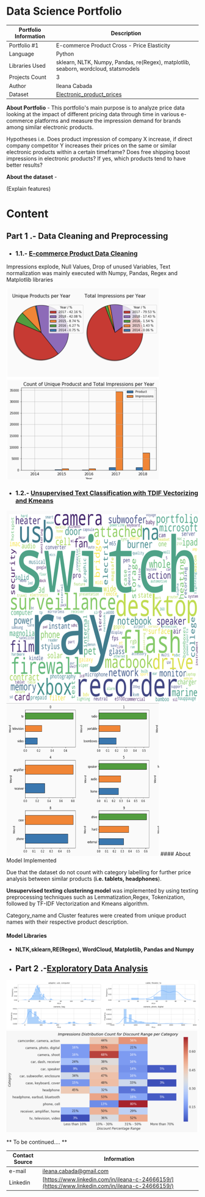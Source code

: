 # Data Science Portfolio

| Portfolio Information | Description |
| --- | --- |
| Portfolio #1 | E-commerce Product Cross - Price Elasticity |
|Language| Python|
|Libraries Used| sklearn, NLTK, Numpy, Pandas, re(Regex), matplotlib, seaborn, wordcloud, statsmodels|
|Projects Count| 3|
| Author | Ileana Cabada |
| Dataset | [Electronic_product_prices](https://www.kaggle.com/datafiniti/electronic-products-prices)|


**About Portfolio** - This portfolio's main purpose is to analyze price data looking at the impact of different pricing data through time in various e-commerce platforms and measure the impression demand for brands among similar electronic products.

Hypotheses
i.e. Does product impression of company X  increase, if direct company competitor Y increases their prices on the same or similar electronic products within a certain timeframe?
Does free shipping boost impressions in electronic products? If yes, which products tend to have better results? 


**About the dataset** - 

(Explain features)

# Content 
## Part 1 .- Data Cleaning and Preprocessing ##


 - ### 1.1.- [E-commerce Product Data Cleaning](https://github.com/ileanadatamania/Data-Science-Portfolio/blob/master/DataCleaning_price.ipynb) 
Impressions explode, Null Values, Drop of unused Variables, Text normalization was mainly executed with Numpy, Pandas,        Regex   and Matplotlib libraries
 
 <img src="https://github.com/ileanadatamania/images1/blob/master/impcount.png" width="400" height="500">

- ### 1.2.- [Unsupervised Text Classification with TDIF Vectorizing and Kmeans](https://github.com/ileanadatamania/Data-Science-Portfolio/blob/master/Kmeans_TDIF_NLP_TextClustering.ipynb)


<img src="https://github.com/ileanadatamania/images1/blob/master/wordcloud.png" width="600" height="500">
<img src="https://github.com/ileanadatamania/images1/blob/master/clustword.png" width="400" height="400">
#### About Model Implemented

Due that the dataset do not count with category labelling for further price analysis between similar products (**i.e. tablets, headphones**).

**Unsupervised texting clusterinng model** was implemented by using texting preprocessing techniques such as Lemmatization,Regex, Tokenization, followed by TF-IDF Vectorization and Kmeans algorithm.

Category_name and Cluster features were created from unique product names with their respective product description.  

#### Model Libraries 

- **NLTK,sklearn,RE(Regex), WordCloud, Matplotlib, Pandas and Numpy**          
 
- ## Part 2 .-[Exploratory Data Analysis](https://github.com/ileanadatamania/Data-Science-Portfolio/blob/master/EDA_Price.ipynb)

 
 <img src="https://github.com/ileanadatamania/images1/blob/master/distplot.png" >
  <img src="https://github.com/ileanadatamania/images1/blob/master/heatmapdisc.png" >
       
   ** To be continued.... **
   
| Contact Source | Information |
| --- | --- |
| e-mail| ileana.cabada@gmail.com |
| Linkedin | [https://www.linkedin.com/in/ileana-c-24666159/](https://www.linkedin.com/in/ileana-c-24666159/) |
